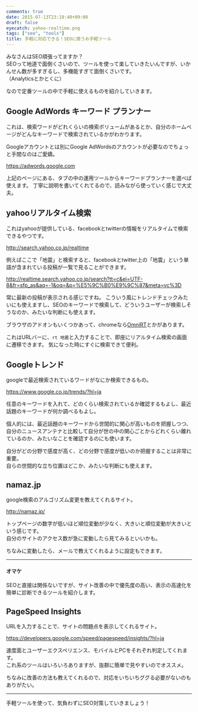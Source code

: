 ```yaml
---
comments: true
date: 2015-07-13T23:19:40+09:00
draft: false
eyecatch: yahoo-realtime.png
tags: ["seo", "tools"]
title: 手軽に対応できる！SEOに使うお手軽ツール
---
```




みなさんはSEO頑張ってますか？  
SEOって地道で面倒くさいので、ツールを使って楽していきたいんですが、いかんせん数が多すぎるし、多機能すぎて面倒くさいです。  
（Analyticsとかとくに）

なので定番ツールの中で手軽に使えるものを紹介していきます。

## Google AdWords キーワード プランナー

これは、検索ワードがどれくらいの検索ボリュームがあるとか、自分のホームページがどんなキーワードで検索されているかがわかります。

Googleアカウントとは別にGoogle AdWordsのアカウントが必要なのでちょっと手間なのはご愛嬌。  

https://adwords.google.com

上記のページにある、タブの中の運用ツールからキーワードプランナーを選べば使えます。
丁寧に説明を書いてくれてるので、読みながら使っていく感じで大丈夫。

## yahooリアルタイム検索

これはyahooが提供している、facebookとtwitterの情報をリアルタイムで検索できるやつです。  

http://search.yahoo.co.jp/realtime

例えばここで「地震」と検索すると、facebookとtwitter上の「地震」という単語が含まれている投稿が一覧で見ることができます。  

http://realtime.search.yahoo.co.jp/search?tt=c&ei=UTF-8&fr=sfp_as&aq=-1&oq=&p=%E5%9C%B0%E9%9C%87&meta=vc%3D

常に最新の投稿が表示される感じですね。
こういう風にトレンドチェックみたいにも使えますし、SEOのキーワードで検索して、どういうユーザーが検索しそうなのか、みたいな判断にも使えます。

ブラウザのアドオンもいくつかあって、chromeなら[OmniRT](https://chrome.google.com/webstore/detail/omnirt-%E3%82%A2%E3%83%89%E3%83%AC%E3%82%B9%E3%83%90%E3%83%BC%E3%81%8B%E3%82%89%E3%83%AA%E3%82%A2%E3%83%AB%E3%82%BF%E3%82%A4%E3%83%A0%E6%A4%9C%E7%B4%A2/hdjanjddafhdndfobjjobgibifllgoaf?hl=ja 'OmniRT')とかがあります。

これはURLバーに、`rt 地震`と入力することで、即座にリアルタイム検索の画面に遷移できます。
気になった時にすぐに検索できて便利。

## Googleトレンド

googleで最近検索されているワードがなにか検索できるもの。

https://www.google.co.jp/trends/?hl=ja

任意のキーワードを入れて、どのくらい検索されているか確認するもよし、最近話題のキーワードが何か調べるもよし。

個人的には、最近話題のキーワードから世間的に関心が高いものを把握しつつ、自分のニュースアンテナと比較して自分が世の中の関心ごとからどれくらい離れているのか、みたいなことを確認するのにも使います。

自分がどの分野で感度が高く、どの分野で感度が低いのか把握することは非常に重要。  
自らの世間的な立ち位置はどこか、みたいな判断にも使えます。

## namaz.jp

google検索のアルゴリズム変更を教えてくれるサイト。

http://namaz.jp/

トップページの数字が低いほど順位変動が少なく、大きいと順位変動が大きいという感じです。  
自分のサイトのアクセス数が急に変動したら見てみるといいかも。

ちなみに変動したら、メールで教えてくれるように設定もできます。

-----------------------
#### オマケ
SEOと直接は関係ないですが、サイト改善の中で優先度の高い、表示の高速化を簡単に診断できるツールを紹介します。

## PageSpeed Insights

URLを入力することで、サイトの問題点を表示してくれるサイト。

https://developers.google.com/speed/pagespeed/insights/?hl=ja

速度面とユーザーエクスペリエンス、モバイルとPCをそれぞれ判定してくれます。  
これ系のツールはいろいろありますが、抜群に簡単で見やすいのでオススメ。

ちなみに改善の方法も教えてくれるので、対応をいちいちググる必要がないのもありがたい。  

------

手軽ツールを使って、気負わずにSEO対策していきましょう！

